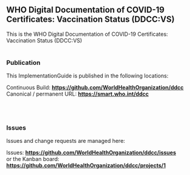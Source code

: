 WHO Digital Documentation of COVID-19 Certificates: Vaccination Status (DDCC:VS)
---
This is the WHO Digital Documentation of COVID-19 Certificates: Vaccination Status (DDCC:VS)
<br> </br>
###
### Publication
This ImplementationGuide is published in the following locations:


Continuous Build:  __https://github.com/WorldHealthOrganization/ddcc__  
Canonical / permanent URL: __https://smart.who.int/ddcc__  

<br> </br>

### Issues
Issues and change requests are managed here:  

Issues:  __https://github.com/WorldHealthOrganization/ddcc/issues__  
    or the Kanban board: __https://github.com/WorldHealthOrganization/ddcc/projects/1__
 

